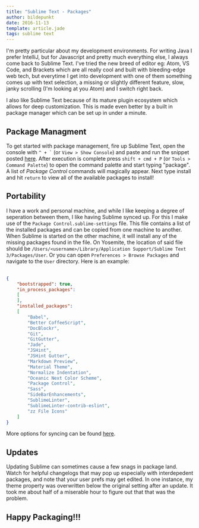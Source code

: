 ```yaml
---
title: "Sublime Text - Packages"
author: bildepunkt
date: 2016-11-13
template: article.jade
tags: sublime text
---
```


I'm pretty particular about my development environments. For writing Java I prefer IntelliJ, but for Javascript and pretty much everything else, I always come back to Sublime Text. I've tried the new breed of editor eg: Atom, VS Code, and Brackets which are all really cool and built with bleeding-edge web tech, but everytime I get into development with one of them something comes up with text selection, a missing or slightly different feature, slow, janky scrolling (I'm looking at you Atom) and I switch right back.

I also like Sublime Text because of its mature plugin ecosystem which allows for deep customization. This is made even better by a built in package manager which can be set up in under a minute.

## Package Managment

To get started with package management, fire up Sublime Text, open the console with `` ^ + ` `` (or `View > Show Console`) and paste and run the snippet posted [here](https://packagecontrol.io/installation). After execution is complete press `shift + cmd + P` (or `Tools > Command Palette`) to open the command palette and start typing "package". A list of *Package Control* commands will magically appear. Next type install and hit `return` to view all of the available packages to install!

## Portability

I have a work and personal machine, and while I like keeping a degree of seperation between them, I like having Sublime synced up. For this I make use of the `Package Control.sublime-settings` file. This file contains a list of the installed packages and can be copied from one machine to another. When Sublime is started on the other machine, it will install any of the missing packages found in the file. On Yosemite, the location of said file should be `/Users/<username>/Library/Application Support/Sublime Text 3/Packages/User`. Or you can open `Preferences > Browse Packages` and navigate to the `User` directory. Here is an example:  
&nbsp;  

```json
{
    "bootstrapped": true,
    "in_process_packages":
    [
    ],
    "installed_packages":
    [
        "Babel",
        "Better CoffeeScript",
        "DocBlockr",
        "Git",
        "GitGutter",
        "Jade",
        "JSHint",
        "JSHint Gutter",
        "Markdown Preview",
        "Material Theme",
        "Normalize Indentation",
        "Oceanic Next Color Scheme",
        "Package Control",
        "Sass",
        "SideBarEnhancements",
        "SublimeLinter",
        "SublimeLinter-contrib-eslint",
        "zz File Icons"
    ]
}
```
More options for syncing can be found [here](https://packagecontrol.io/docs/syncing).

## Updates

Updating Sublime can sometimes cause a few snags in package land. Watch for helpful changelogs that may pop up especially with interdepedent packages, and note that your user prefs may get edited. In one instance, my theme property was overwritten below the original setting after an update. It took me about half of a miserable hour to figure out that that was the problem.  

## Happy Packaging!!!